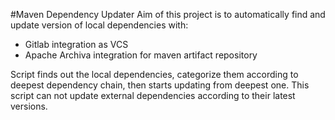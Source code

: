 #Maven Dependency Updater
Aim of this project is to automatically find and update version of local dependencies with:
- Gitlab integration as VCS
- Apache Archiva integration for maven artifact repository

Script finds out the local dependencies, categorize them according to deepest dependency chain, then starts updating from deepest one.
This script can not update external dependencies according to their latest versions.

